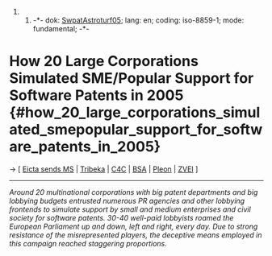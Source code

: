 1.  1.  -\*- dok: [SwpatAstroturf05](SwpatAstroturf05 "wikilink"); lang:
        en; coding: iso-8859-1; mode: fundamental; -\*-

# How 20 Large Corporations Simulated SME/Popular Support for Software Patents in 2005 {#how_20_large_corporations_simulated_smepopular_support_for_software_patents_in_2005}

-\> \[ [ Eicta sends MS](EictaSme054En "wikilink") \| [
Tribeka](TribekaEn "wikilink") \| [
C4C](CampaignForCreativityEn "wikilink") \| [
BSA](SwpatbsaEn "wikilink") \| [ Pleon](PleonEn "wikilink") \| [
ZVEI](SwpatzveiEn "wikilink") \]

------------------------------------------------------------------------

*Around 20 multinational corporations with big patent departments and
big lobbying budgets entrusted numerous PR agencies and other lobbying
frontends to simulate support by small and medium enterprises and civil
society for software patents. 30-40 well-paid lobbyists roamed the
European Parliament up and down, left and right, every day. Due to
strong resistance of the misrepresented players, the deceptive means
employed in this campaign reached staggering proportions.*
